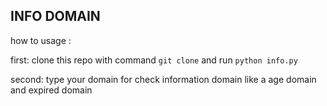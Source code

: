 ## INFO DOMAIN

how to usage :

first: clone this repo with command ```git clone``` and run ```python info.py```

second: type your domain for check information domain like a age domain and expired domain


